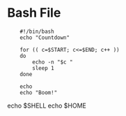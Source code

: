 # Bash File

```
    #!/bin/bash
    echo "Countdown"

    for (( c=$START; c<=$END; c++ ))
    do
        echo -n "$c "
        sleep 1
    done

    echo
    echo "Boom!"
```

echo $SHELL
echo $HOME
